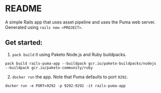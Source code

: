 # README

A simple Rails app that uses asset pipeline and uses the Puma web server. Generated using `rails new <PROJECT>`.  

## Get started:

1) `pack build` it using Paketo Node.js and Ruby buildpacks.  
```
pack build rails-puma-app --buildpack gcr.io/paketo-buildpacks/nodejs --buildpack gcr.io/paketo-community/ruby
```
2) `docker run` the app. Note that Puma defaults to port `9292`.
```
docker run -e PORT=9292 -p 9292:9292 -it rails-puma-app
```
